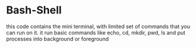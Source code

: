 # Bash-Shell
this code contains the mini terminal, with limited set of commands that you can run on it.
 it run basic commands like echo, cd, mkdir, pwd, ls and put processes into background or foreground
